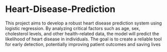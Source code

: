 # Heart-Disease-Prediction

This project aims to develop a robust heart disease prediction system using logistic regression. By analyzing critical factors such as age, sex, cholesterol levels, and other health-related data, the model will predict the likelihood of heart disease in individuals. The goal is to create a reliable tool for early detection, potentially improving patient outcomes and saving lives
